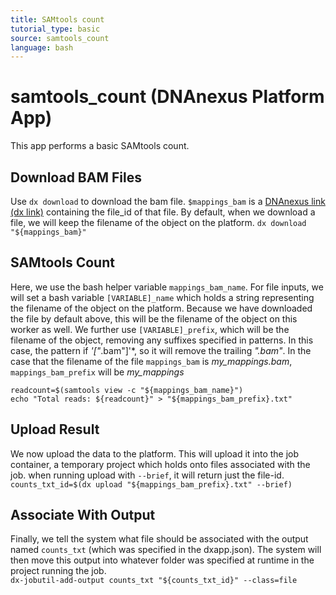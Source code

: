 ```yaml
---
title: SAMtools count
tutorial_type: basic
source: samtools_count
language: bash
---
```

# samtools_count (DNAnexus Platform App)

This app performs a basic SAMtools count.

## Download BAM Files
Use `dx download` to download the bam file. `$mappings_bam` is a [DNAnexus link (dx link)](https://wiki.dnanexus.com/FAQ#What-are-DNAnexus-links,-and-how-are-they-different-from-using-the-data-object-IDs%3F)
containing the file_id of that file. By default, when we download a file,
we will keep the filename of the object on the platform.
`dx download "${mappings_bam}"`

## SAMtools Count
Here, we use the bash helper variable `mappings_bam_name`. For file inputs,
we will set a bash variable `[VARIABLE]_name` which holds a string representing
the filename of the object on the platform. Because we have downloaded the
file by default above, this will be the filename of the object on this
worker as well. We further use `[VARIABLE]_prefix`, which will be the filename
of the object, removing any suffixes specified in patterns. In this case,
the pattern if *'["*.bam"]'*, so it will remove the trailing *".bam"*.
In the case that the filename of the file `mappings_bam` is *my_mappings.bam*,
`mappings_bam_prefix` will be *my_mappings*
```
readcount=$(samtools view -c "${mappings_bam_name}")
echo "Total reads: ${readcount}" > "${mappings_bam_prefix}.txt"
```

## Upload Result
We now upload the data to the platform. This will upload it into the
job container, a temporary project which holds onto files associated
with the job. when running upload with `--brief`, it will return just the
file-id.  
`counts_txt_id=$(dx upload "${mappings_bam_prefix}.txt" --brief)`

## Associate With Output
Finally, we tell the system what file should be associated with the output
named `counts_txt` (which was specified in the dxapp.json). The system will then
move this output into whatever folder was specified at runtime in the project
running the job.  
`dx-jobutil-add-output counts_txt "${counts_txt_id}" --class=file`
